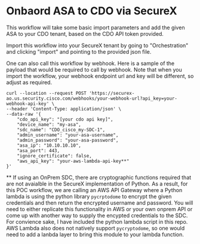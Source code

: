 # Onbaord ASA to CDO via SecureX

This workflow will take some basic import parameters and add the given ASA to your CDO tenant, based on the CDO API token provided.

Import this workflow into your SecureX tenant by going to "Orchestration" and clicking "import" and pointing to the provided json file.

One can also call this workflow by webhook. Here is a sample of the payload that would be required to call by webhook. Note that when you import the workflow, your webhook endpoint url and key will be different, so adjust as required.

```
curl --location --request POST 'https://securex-ao.us.security.cisco.com/webhooks/your-webhook-url?api_key=your-webhook-api-key' \
--header 'Content-Type: application/json' \
--data-raw '{
	"cdo_api_key": "[your cdo api key]",
	"device_name": "my-asa",
	"sdc_name": "CDO_cisco_my-SDC-1",
	"admin_username": "your-asa-username",
	"admin_password": "your-asa-password",
	"asa_ip": "10.10.10.10",
	"asa_port": 443,
	"ignore_certificate": false,
	"aws_api_key": "your-aws-lambda-api-key**"
}'
```


** If using an OnPrem SDC, there are cryptographic functions required that are not avaialble in the SecureX implementation of Python. As a result, for this POC workflow, we are calling an AWS API Gateway where a Python lambda is using the python library `pycrptodome` to encrypt the given credentials and then return the encrypted username and password. You will need to either replicate this functionality in AWS or your own onprem API or come up with another way to supply the encypted credentials to the SDC. For convience sake, I have included the python lambda script in this repo. AWS Lambda also does not natively support `pycryptodome`, so one would need to add a lanbda layer to bring this module to your lambda function.


